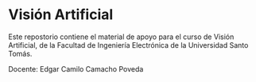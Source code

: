 # Visión Artificial

Este repostorio contiene el material de apoyo para el curso de Visión Artificial, de la Facultad de Ingeniería Electrónica de la Universidad Santo Tomás.

Docente: Edgar Camilo Camacho Poveda
